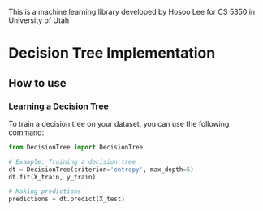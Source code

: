 This is a machine learning library developed by Hosoo Lee for CS 5350 in University of Utah

# Decision Tree Implementation

## How to use

### Learning a Decision Tree
To train a decision tree on your dataset, you can use the following command:

```python
from DecisionTree import DecisionTree

# Example: Training a decision tree
dt = DecisionTree(criterion='entropy', max_depth=5)
dt.fit(X_train, y_train)

# Making predictions
predictions = dt.predict(X_test)
```
